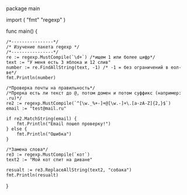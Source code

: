 package main

import (
	"fmt"
	"regexp"
)

func main() {

	/*----------------*/
	/* Изучение пакета regexp */
	/*----------------*/
	re := regexp.MustCompile(`\d+`) /*ищем 1 или более цифр*/
	text := "У меня есть 3 яблока и 12 слив"
	number := re.FindAllString(text, -1) /* -1 = без ограничений в еол-ве*/
	fmt.Println(number)

	/*Проверка почты на правильность*/
	/*Прерка есть ли текст до @, потом домен и потом суффикс (например: .ru)*/
	re2 := regexp.MustCompile(`^[\w._%+-]+@[\w.-]+\.[a-zA-Z]{2,}$`)
	email := "test@mail.ru"

	if re2.MatchString(email) {
		fmt.Println("Email пошел проверку!")
	} else {
		fmt.Println("Ошибка")
	}

	/*Замена слова*/
	re3 := regexp.MustCompile(`кот`)
	text2 := "Мой кот спит на диване"

	resualt := re3.ReplaceAllString(text2, "собака")
	fmt.Println(resualt)
}
